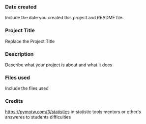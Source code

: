 ### Date created
Include the date you created this project and README file.

### Project Title
Replace the Project Title

### Description
Describe what your project is about and what it does

### Files used
Include the files used

### Credits
https://pymotw.com/3/statistics in statistic tools
mentors or other's answeres to students difficulties
